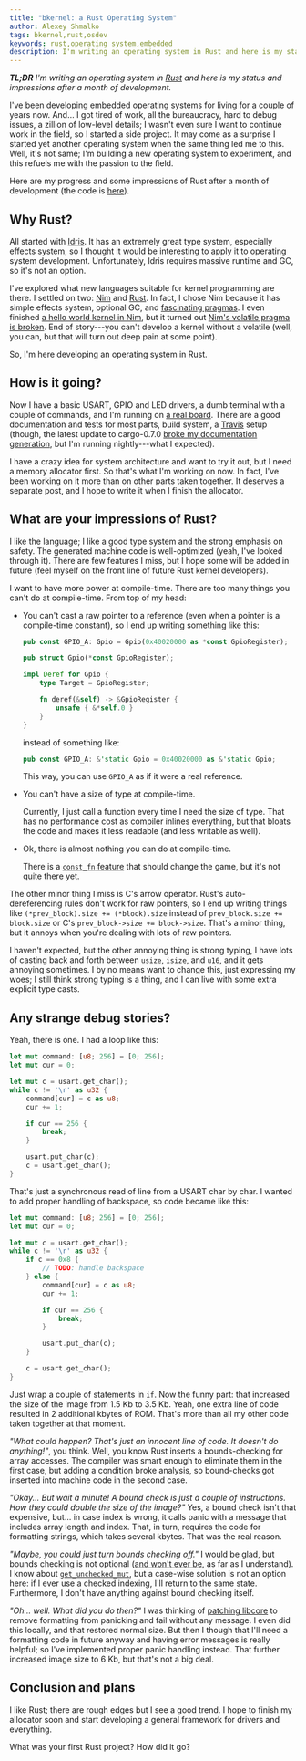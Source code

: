```yaml
---
title: "bkernel: a Rust Operating System"
author: Alexey Shmalko
tags: bkernel,rust,osdev
keywords: rust,operating system,embedded
description: I'm writing an operating system in Rust and here is my status and impressions after a month of development.
---
```


***TL;DR** I'm writing an operating system in [Rust](https://www.rust-lang.org/) and here is my status and impressions after a month of development.*

I've been developing embedded operating systems for living for a couple of years now. And... I got tired of work, all the bureaucracy, hard to debug issues, a zillion of low-level details; I wasn't even sure I want to continue work in the field, so I started a side project. It may come as a surprise I started yet another operating system when the same thing led me to this. Well, it's not same; I'm building a new operating system to experiment, and this refuels me with the passion to the field.

Here are my progress and some impressions of Rust after a month of development (the code is [here](https://github.com/rasendubi/bkernel)).

<!--more-->

## Why Rust?

All started with [Idris](http://www.idris-lang.org/). It has an extremely great type system, especially effects system, so I thought it would be interesting to apply it to operating system development. Unfortunately, Idris requires massive runtime and GC, so it's not an option.

I've explored what new languages suitable for kernel programming are there. I settled on two: [Nim](http://nim-lang.org/) and [Rust](https://www.rust-lang.org/). In fact, I chose Nim because it has simple effects system, optional GC, and [fascinating pragmas](http://nim-lang.org/docs/manual.html#pragmas). I even finished [a hello world kernel in Nim](https://github.com/rasendubi/bkernel/commit/bb8079a5990f0762c0d16b1726a5a1d25b05de0a), but it turned out [Nim's volatile pragma is broken](https://github.com/nim-lang/Nim/issues/3382). End of story---you can't develop a kernel without a volatile (well, you can, but that will turn out deep pain at some point).

So, I'm here developing an operating system in Rust.

## How is it going?

Now I have a basic USART, GPIO and LED drivers, a dumb terminal with a couple of commands, and I'm running on [a real board](http://www.st.com/web/catalog/tools/FM116/SC959/SS1532/PF252419?sc=internet/evalboard/product/252419.jsp). There are a good documentation and tests for most parts, build system, a [Travis](https://travis-ci.org/) setup (though, the latest update to cargo-0.7.0 [broke my documentation generation](https://github.com/rust-lang/cargo/issues/2175), but I'm running nightly---what I expected).

I have a crazy idea for system architecture and want to try it out, but I need a memory allocator first. So that's what I'm working on now. In fact, I've been working on it more than on other parts taken together. It deserves a separate post, and I hope to write it when I finish the allocator.

## What are your impressions of Rust?

I like the language; I like a good type system and the strong emphasis on safety. The generated machine code is well-optimized (yeah, I've looked through it). There are few features I miss, but I hope some will be added in future (feel myself on the front line of future Rust kernel developers).

I want to have more power at compile-time. There are too many things you can't do at compile-time. From top of my head:

- You can't cast a raw pointer to a reference (even when a pointer is a compile-time constant), so I end up writing something like this:

    ```rust
    pub const GPIO_A: Gpio = Gpio(0x40020000 as *const GpioRegister);
    
    pub struct Gpio(*const GpioRegister);
    
    impl Deref for Gpio {
        type Target = GpioRegister;
    
        fn deref(&self) -> &GpioRegister {
            unsafe { &*self.0 }
        }
    }
    ```
    
    instead of something like:
    
    ```rust
    pub const GPIO_A: &'static Gpio = 0x40020000 as &'static Gpio;
    ```

    This way, you can use `GPIO_A` as if it were a real reference.

- You can't have a size of type at compile-time.

    Currently, I just call a function every time I need the size of type. That has no performance cost as compiler inlines everything, but that bloats the code and makes it less readable (and less writable as well).

- Ok, there is almost nothing you can do at compile-time.

    There is a [`const_fn` feature](https://github.com/rust-lang/rfcs/blob/master/text/0911-const-fn.md) that should change the game, but it's not quite there yet.

The other minor thing I miss is C's arrow operator. Rust's auto-dereferencing rules don't work for raw pointers, so I end up writing things like `(*prev_block).size += (*block).size` instead of `prev_block.size += block.size` or C's `prev_block->size += block->size`. That's a minor thing, but it annoys when you're dealing with lots of raw pointers.

I haven't expected, but the other annoying thing is strong typing, I have lots of casting back and forth between `usize`, `isize`, and `u16`, and it gets annoying sometimes. I by no means want to change this, just expressing my woes; I still think strong typing is a thing, and I can live with some extra explicit type casts.

## Any strange debug stories?

Yeah, there is one. I had a loop like this:

```rust
let mut command: [u8; 256] = [0; 256];
let mut cur = 0;

let mut c = usart.get_char();
while c != '\r' as u32 {
    command[cur] = c as u8;
    cur += 1;

    if cur == 256 {
        break;
    }

    usart.put_char(c);
    c = usart.get_char();
}
```

That's just a synchronous read of line from a USART char by char. I wanted to add proper handling of backspace, so code became like this:

```rust
let mut command: [u8; 256] = [0; 256];
let mut cur = 0;

let mut c = usart.get_char();
while c != '\r' as u32 {
    if c == 0x8 {
        // TODO: handle backspace
    } else {
        command[cur] = c as u8;
        cur += 1;

        if cur == 256 {
            break;
        }

        usart.put_char(c);
    }

    c = usart.get_char();
}
```

Just wrap a couple of statements in `if`. Now the funny part: that increased the size of the image from 1.5 Kb to 3.5 Kb. Yeah, one extra line of code resulted in 2 additional kbytes of ROM. That's more than all my other code taken together at that moment.

*"What could happen? That's just an innocent line of code. It doesn't do anything!"*, you think. Well, you know Rust inserts a bounds-checking for array accesses. The compiler was smart enough to eliminate them in the first case, but adding a condition broke analysis, so bound-checks got inserted into machine code in the second case.

*"Okay... But wait a minute! A bound check is just a couple of instructions. How they could double the size of the image?"* Yes, a bound check isn't that expensive, but... in case index is wrong, it calls panic with a message that includes array length and index. That, in turn, requires the code for formatting strings, which takes several kbytes. That was the real reason.

*"Maybe, you could just turn bounds checking off."* I would be glad, but bounds checking is not optional ([and won't ever be](http://thread.gmane.org/gmane.comp.lang.rust.devel/9133/), as far as I understand). I know about [`get_unchecked_mut`](https://doc.rust-lang.org/std/primitive.slice.html#method.get_unchecked_mut), but a case-wise solution is not an option here: if I ever use a checked indexing, I'll return to the same state. Furthermore, I don't have anything against bound checking itself.

*"Oh... well. What did you do then?"* I was thinking of [patching libcore](https://internals.rust-lang.org/t/disabling-panic-handling/1834/7) to remove formatting from panicking and fail without any message. I even did this locally, and that restored normal size. But then I though that I'll need a formatting code in future anyway and having error messages is really helpful; so I've implemented proper panic handling instead. That further increased image size to 6 Kb, but that's not a big deal.

## Conclusion and plans

I like Rust; there are rough edges but I see a good trend. I hope to finish my allocator soon and start developing a general framework for drivers and everything.

What was your first Rust project? How did it go?
